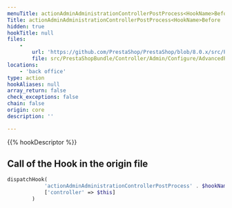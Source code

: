 ```yaml
---
menuTitle: actionAdminAdministrationControllerPostProcess<HookName>Before
Title: actionAdminAdministrationControllerPostProcess<HookName>Before
hidden: true
hookTitle: null
files:
    -
        url: 'https://github.com/PrestaShop/PrestaShop/blob/8.0.x/src/PrestaShopBundle/Controller/Admin/Configure/AdvancedParameters/AdministrationController.php'
        file: src/PrestaShopBundle/Controller/Admin/Configure/AdvancedParameters/AdministrationController.php
locations:
    - 'back office'
type: action
hookAliases: null
array_return: false
check_exceptions: false
chain: false
origin: core
description: ''

---
```


{{% hookDescriptor %}}

## Call of the Hook in the origin file

```php
dispatchHook(
            'actionAdminAdministrationControllerPostProcess' . $hookName . 'Before',
            ['controller' => $this]
        )
```
